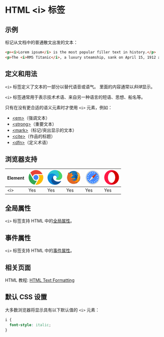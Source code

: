HTML \<i> 标签
===

## 示例

标记从文档中的普通散文出发的文本：

```html idoc:preview:iframe
<p><i>Lorem ipsum</i> is the most popular filler text in history.</p>
<p>The <i>RMS Titanic</i>, a luxury steamship, sank on April 15, 1912 after striking an iceberg.</p>
```
<!--rehype:style=min-height: 120px;-->

## 定义和用法

`<i>` 标签定义了文本的一部分以替代语音或语气。 里面的内容通常以*斜体*显示。

`<i>` 标签通常用于表示技术术语、来自另一种语言的短语、思想、船名等。

只有在没有更合适的语义元素时才使用 `<i>` 元素，例如：

* [\<em>](./em.md)（强调文本）
* [\<strong>](./strong.md)（重要文本）
* [\<mark>](./mark.md)（标记/突出显示的文本）
* [\<cite>](./cite.md)（作品的标题）
* [\<dfn>](./dfn.md)（定义术语）

## 浏览器支持

| Element | ![chrome][1] | ![edge][2] | ![firefox][3] | ![safari][4] | ![opera][5] |
| ------- | --- | --- | --- | --- | --- |
| \<i>    | Yes | Yes | Yes | Yes | Yes |

## 全局属性

`<i>` 标签支持 HTML 中的[全局属性](../reference/standardattributes.md)。


## 事件属性

`<i>` 标签支持 HTML 中的[事件属性](../reference/eventattributes.md)。

## 相关页面

HTML 教程: [HTML Text Formatting](../tutorial/formatting.md)

## 默认 CSS 设置

大多数浏览器将显示具有以下默认值的 `<i>` 元素：

```css
i {
  font-style: italic;
}
```

[1]: ../assets/chrome.svg
[2]: ../assets/edge.svg
[3]: ../assets/firefox.svg
[4]: ../assets/safari.svg
[5]: ../assets/opera.svg